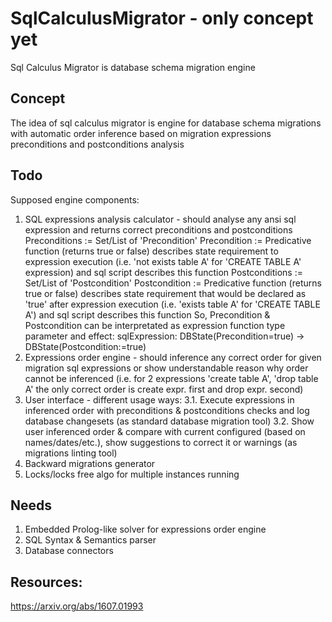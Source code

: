 # SqlCalculusMigrator - only concept yet

Sql Calculus Migrator is database schema migration engine 


## Concept

The idea of sql calculus migrator is engine for database schema migrations with automatic order inference based on migration expressions preconditions and postconditions analysis

## Todo

Supposed engine components: 
1. SQL expressions analysis calculator - should analyse any ansi sql expression and returns correct preconditions and postconditions
Preconditions := Set/List of 'Precondition'
Precondition := Predicative function (returns true or false) describes state requirement to expression execution (i.e. 'not exists table A' for 'CREATE TABLE A' expression) and sql script describes this function
Postconditions := Set/List of 'Postcondition'
Postcondition := Predicative function (returns true or false) describes state requirement that would be declared as 'true' after expression execution (i.e. 'exists table A' for 'CREATE TABLE A') and sql script describes this function
So, Precondition & Postcondition can be interpretated as expression function type parameter and effect: sqlExpression: DBState(Precondition=true) -> DBState(Postcondition:=true)
2. Expressions order engine - should inference any correct order for given migration sql expressions or show understandable reason why order cannot be inferenced (i.e. for 2 expressions 'create table A', 'drop table A' the only correct order is create expr. first and drop expr. second)
3. User interface - different usage ways:
3.1. Execute expressions in inferenced order with preconditions & postconditions checks and log database changesets (as standard database migration tool)
3.2. Show user inferenced order & compare with current configured (based on names/dates/etc.), show suggestions to correct it or warnings (as migrations linting tool)
4. Backward migrations generator
5. Locks/locks free algo for multiple instances running

## Needs

1. Embedded Prolog-like solver for expressions order engine 
2. SQL Syntax & Semantics parser
3. Database connectors

## Resources:

https://arxiv.org/abs/1607.01993

